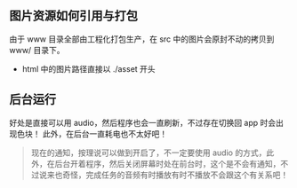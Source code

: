 
## 图片资源如何引用与打包
由于 www 目录全部由工程化打包生产，在 src 中的图片会原封不动的拷贝到 www/ 目录下。
* html 中的图片路径直接以 ./asset 开头

## 后台运行
好处是直接可以用 audio，然后程序也会一直刷新，不过存在切换回 app 时会出现色块！
此外，在后台一直耗电也不太好吧！
> 现在的通知，按理说可以做到开启了，不一定要使用 audio 的方式，此外，在后台开着程序，然后关闭屏幕时处在前台时，这个是不会有通知，不过说来也奇怪，完成任务的音频有时播放有时不播放不会跟这个有关系吧！
